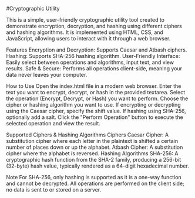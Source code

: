 #Cryptographic Utility

This is a simple, user-friendly cryptographic utility tool created to demonstrate encryption, decryption, and hashing using different ciphers and hashing algorithms. It is implemented using HTML, CSS, and JavaScript, allowing users to interact with it through a web browser.

Features
Encryption and Decryption: Supports Caesar and Atbash ciphers.
Hashing: Supports SHA-256 hashing algorithm.
User-Friendly Interface: Easily select between operations and algorithms, input text, and view results.
Safe & Secure: Performs all operations client-side, meaning your data never leaves your computer.

How to Use
Open the index.html file in a modern web browser.
Enter the text you want to encrypt, decrypt, or hash in the provided textarea.
Select the operation (Encrypt, Decrypt, or Hash) you want to perform.
Choose the cipher or hashing algorithm you want to use.
If encrypting or decrypting using the Caesar cipher, specify the shift value.
If hashing using SHA-256, optionally add a salt.
Click the "Perform Operation" button to execute the selected operation and view the result.

Supported Ciphers & Hashing Algorithms
Ciphers
Caesar Cipher: A substitution cipher where each letter in the plaintext is shifted a certain number of places down or up the alphabet.
Atbash Cipher: A substitution cipher where the alphabet is reversed.
Hashing Algorithms
SHA-256: A cryptographic hash function from the SHA-2 family, producing a 256-bit (32-byte) hash value, typically rendered as a 64-digit hexadecimal number.

Note
For SHA-256, only hashing is supported as it is a one-way function and cannot be decrypted.
All operations are performed on the client side; no data is sent to or stored on a server.
